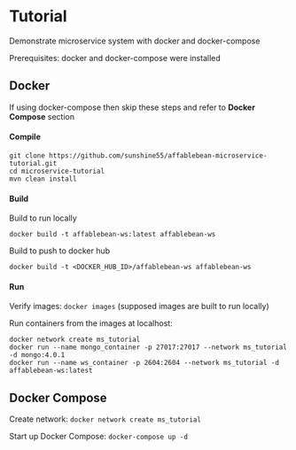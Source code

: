 # Tutorial

Demonstrate microservice system with docker and docker-compose

Prerequisites: docker and docker-compose were installed

## Docker

If using docker-compose then skip these steps and refer to __Docker Compose__ section

#### Compile
```
git clone https://github.com/sunshine55/affablebean-microservice-tutorial.git
cd microservice-tutorial
mvn clean install
```

#### Build
Build to run locally
```
docker build -t affablebean-ws:latest affablebean-ws
```

Build to push to docker hub
```
docker build -t <DOCKER_HUB_ID>/affablebean-ws affablebean-ws
```

#### Run
Verify images: `docker images` (supposed images are built to run locally)

Run containers from the images at localhost:
```
docker network create ms_tutorial
docker run --name mongo_container -p 27017:27017 --network ms_tutorial -d mongo:4.0.1
docker run --name ws_container -p 2604:2604 --network ms_tutorial -d affablebean-ws:latest
```

## Docker Compose

Create network: `docker network create ms_tutorial`

Start up Docker Compose: `docker-compose up -d`